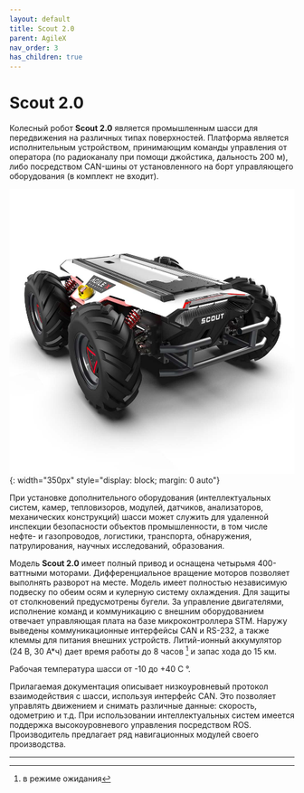 ```yaml
---
layout: default
title: Scout 2.0
parent: AgileX
nav_order: 3
has_children: true
---
```


# Scout 2.0

Колесный робот **Scout 2.0** является промышленным шасси для передвижения на различных типах поверхностей. Платформа является исполнительным устройством, принимающим команды управления от оператора (по радиоканалу при помощи джойстика, дальность 200 м), либо посредством CAN-шины от установленного на борт управляющего оборудования (в комплект не входит). 

![Scout2.0](/assets/images/scout-2-0.jpg){: width="350px" style="display: block; margin: 0 auto"}


При установке дополнительного оборудования (интеллектуальных систем, камер, тепловизоров, модулей, датчиков, анализаторов, механических конструкций) шасси может служить для удаленной инспекции безопасности объектов промышленности, в том числе нефте- и газопроводов, логистики, транспорта, обнаружения, патрулирования, научных исследований, образования.

Модель **Scout 2.0** имеет полный привод и оснащена четырьмя 400-ваттными моторами. Дифференциальное вращение моторов позволяет выполнять разворот на месте. Модель имеет полностью независимую подвеску по обеим осям и кулерную систему охлаждения. Для защиты от столкновений предусмотрены бугели. За управление двигателями, исполнение команд и коммуникацию с внешним оборудованием отвечает управляющая плата на базе микроконтроллера STM. Наружу выведены коммуникационные интерфейсы CAN и RS-232, а также клеммы для питания внешних устройств. Литий-ионный аккумулятор (24 В, 30 А*ч) дает время работы до 8 часов [^1] и запас хода до 15 км.

Рабочая температура шасси от -10 до +40 C °. 

Прилагаемая документация описывает низкоуровневый протокол взаимодействия с шасси, используя интерфейс CAN. Это позволяет управлять движением и снимать различные данные: скорость, одометрию и т.д. 
При использовании интеллектуальных систем имеется поддержка высокоуровневого управления посредством ROS. Производитель предлагает ряд навигационных модулей своего производства.



---

[^1]: в режиме ожидания


